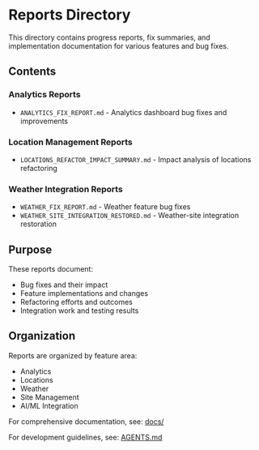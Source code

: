 # Reports Directory

This directory contains progress reports, fix summaries, and implementation documentation for various features and bug fixes.

## Contents

### Analytics Reports
- `ANALYTICS_FIX_REPORT.md` - Analytics dashboard bug fixes and improvements

### Location Management Reports
- `LOCATIONS_REFACTOR_IMPACT_SUMMARY.md` - Impact analysis of locations refactoring

### Weather Integration Reports
- `WEATHER_FIX_REPORT.md` - Weather feature bug fixes
- `WEATHER_SITE_INTEGRATION_RESTORED.md` - Weather-site integration restoration

## Purpose

These reports document:
- Bug fixes and their impact
- Feature implementations and changes
- Refactoring efforts and outcomes
- Integration work and testing results

## Organization

Reports are organized by feature area:
- Analytics
- Locations
- Weather
- Site Management
- AI/ML Integration

For comprehensive documentation, see: [docs/](../)

For development guidelines, see: [AGENTS.md](../../AGENTS.md)

